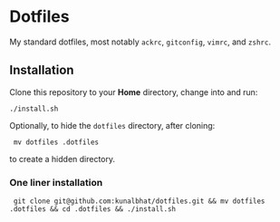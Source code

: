 # Dotfiles

My standard dotfiles, most notably `ackrc`, `gitconfig`, `vimrc`, and `zshrc`.

## Installation

Clone this repository to your **Home** directory, change into and run:

    ./install.sh

Optionally, to hide the `dotfiles` directory, after cloning:

     mv dotfiles .dotfiles

to create a hidden directory.

### One liner installation

     git clone git@github.com:kunalbhat/dotfiles.git && mv dotfiles .dotfiles && cd .dotfiles && ./install.sh
